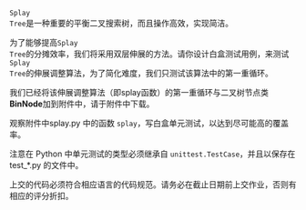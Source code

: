 <code>Splay Tree</code>是一种重要的平衡二叉搜索树，而且操作高效，实现简洁。

为了能够提高<code>Splay Tree</code>的分摊效率，我们将采用双层伸展的方法。请你设计白盒测试用例，来测试<code>Splay Tree</code>的伸展调整算法，为了简化难度，我们只测试该算法中的第一重循环。

我们已经将该伸展调整算法（即splay函数）的第一重循环与二叉树节点类**BinNode**加到附件中，请于附件中下载。

观察附件中splay.py 中的函数 <code>splay</code>，写白盒单元测试，以达到尽可能高的覆盖率。

注意在 Python 中单元测试的类型必须继承自 <code>unittest.TestCase</code>，并且以保存在 test_*.py 的文件中。

上交的代码必须符合相应语言的代码规范。请务必在截止日期前上交作业，否则有相应的评分折扣。